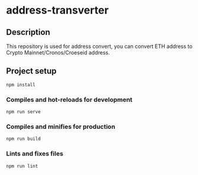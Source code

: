 # address-transverter

## Description

This repository is used for address convert, you can convert ETH address to Crypto Mainnet/Cronos/Croeseid address.


## Project setup
```
npm install
```

### Compiles and hot-reloads for development
```
npm run serve
```

### Compiles and minifies for production
```
npm run build
```

### Lints and fixes files
```
npm run lint
```

